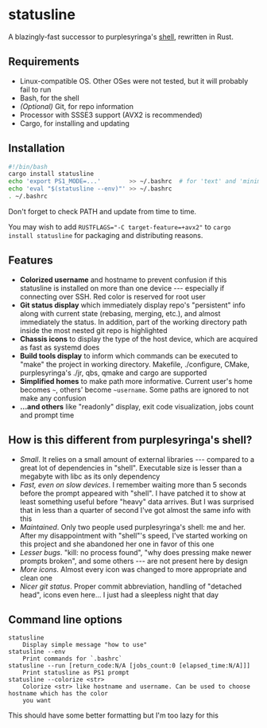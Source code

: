# statusline

A blazingly-fast successor to purplesyringa's [shell](https://github.com/purplesyringa/shell.git),
rewritten in Rust.

## Requirements

* Linux-compatible OS. Other OSes were not tested, but it will probably fail to run
* Bash, for the shell
* *(Optional)* Git, for repo information
* Processor with SSSE3 support (AVX2 is recommended)
* Cargo, for installing and updating

## Installation

```bash
#!/bin/bash
cargo install statusline
echo 'export PS1_MODE=...'        >> ~/.bashrc  # for 'text' and 'minimal'
echo 'eval "$(statusline --env)"' >> ~/.bashrc
. ~/.bashrc
```

Don't forget to check PATH and update from time to time.

You may wish to add `RUSTFLAGS="-C target-feature=+avx2"` to `cargo install statusline`
for packaging and distributing reasons.

## Features

* __Colorized username__ and hostname to prevent confusion if this statusline is installed on
  more than one device --- especially if connecting over SSH. Red color is reserved for root user
* __Git status display__ which immediately display repo's "persistent" info along with current
  state (rebasing, merging, etc.), and almost immediately the status. In addition, part of
the working directory path inside the most nested git repo is highlighted
* __Chassis icons__ to display the type of the host device, which are acquired as fast
  as systemd does
* __Build tools display__ to inform which commands can be executed to "make" the project in
  working directory. Makefile, ./configure, CMake, purplesyringa's ./jr, qbs, qmake and cargo
  are supported
* __Simplified homes__  to make path more informative. Current user's home becomes `~`,
  others' become `~username`. Some paths are ignored to not make any confusion
* __...and others__ like "readonly" display, exit code visualization, jobs count and prompt time

## How is this different from purplesyringa's shell?

* *Small*. It relies on a small amount of external libraries --- compared to a great lot of
  dependencies in "shell". Executable size is lesser than a megabyte with libc as its only
  dependency
* *Fast, even on slow devices*. I remember waiting more than 5 seconds before the prompt appeared
  with "shell". I have patched it to show at least something useful before "heavy" data arrives.
  But I was surprised that in less than a quarter of second I've got almost the same info with this
* *Maintained*. Only two people used purplesyringa's shell: me and her. After my disappointment
  with "shell"'s speed, I've started working on this project and she abandoned her one in favor of
  this one
* *Lesser bugs*. "kill: no process found", "why does pressing <Tab> make newer prompts broken",
  and some others --- are not present here by design
* *More icons*. Almost every icon was changed to more appropriate and clean one
* *Nicer git status*. Proper commit abbreviation, handling of "detached head", icons even here...
  I just had a sleepless night that day

## Command line options

```
statusline
    Display simple message "how to use"
statusline --env
    Print commands for `.bashrc`
statusline --run [return_code:N/A [jobs_count:0 [elapsed_time:N/A]]]
    Print statusline as PS1 prompt
statusline --colorize <str>
    Colorize <str> like hostname and username. Can be used to choose hostname which has the color
    you want
```

This should have some better formatting but I'm too lazy for this


